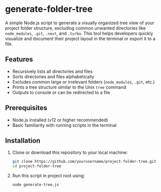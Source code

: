 # generate-folder-tree

A simple Node.js script to generate a visually organized tree view of your project folder structure, excluding common unwanted directories like `node_modules`, `.git`, `.next`, and `.turbo`. This tool helps developers quickly visualize and document their project layout in the terminal or export it to a file.

## Features

- Recursively lists all directories and files
- Sorts directories and files alphabetically
- Excludes common large or irrelevant folders (`node_modules`, `.git`, etc.)
- Prints a tree structure similar to the Unix `tree` command
- Outputs to console or can be redirected to a file

## Prerequisites

- Node.js installed (v12 or higher recommended)
- Basic familiarity with running scripts in the terminal

## Installation

1. Clone or download this repository to your local machine:

   ```bash
   git clone https://github.com/yourusername/project-folder-tree.git
   cd project-folder-tree
   ```

2. Run this script in project root using:

   ```bash
   node generate-tree.js
   ```
